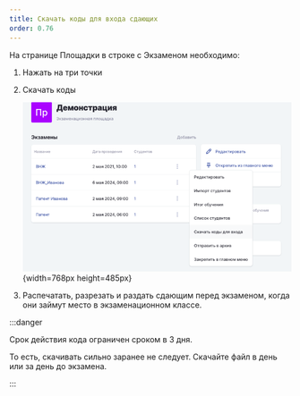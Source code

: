 ```yaml
---
title: Скачать коды для входа сдающих
order: 0.76
---
```


На странице Площадки в строке с Экзаменом необходимо:

1. Нажать на три точки

2. Скачать коды

   ![](./skachat-kody-dlya-vkhoda-sdayushikh.png){width=768px height=485px}

3. Распечатать, разрезать и раздать сдающим перед экзаменом, когда они займут место в экзаменационном классе.

:::danger 

Срок действия кода ограничен сроком в 3 дня.

То есть, скачивать сильно заранее не следует. Скачайте файл в день или за день до экзамена.

:::